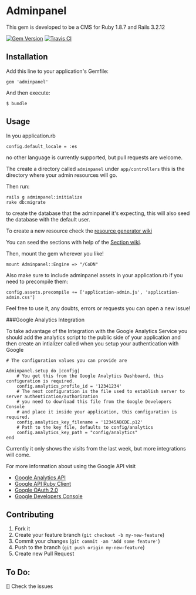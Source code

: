 # Adminpanel

This gem is developed to be a CMS for Ruby 1.8.7 and Rails 3.2.12

[![Gem Version](https://badge.fury.io/rb/adminpanel.png)](http://badge.fury.io/rb/adminpanel@2x)
[![Travis CI   ](https://api.travis-ci.org/joseramonc/adminpanel.png)       ](https://travis-ci.org/joseramonc/adminpanel)

## Installation

Add this line to your application's Gemfile:

    gem 'adminpanel'

And then execute:

    $ bundle

## Usage

In you application.rb

    config.default_locale = :es

no other language is currently supported, but pull requests are welcome.

The create a directory called `adminpanel` under `app/controllers` this is the directory where your admin resources will go.

Then run:

    rails g adminpanel:initialize
    rake db:migrate
to create the database that the adminpanel it's expecting, this will also seed the database with the default user.

To create a new resource check the [resource generator wiki](https://github.com/joseramonc/adminpanel/wiki/Resource-Generator)

You can seed the sections with help of the [Section wiki](https://github.com/joseramonc/adminpanel/wiki/Section-objects).

Then, mount the gem wherever you like!

    mount Adminpanel::Engine => "/CoDN"

Also make sure to include adminpanel assets in your application.rb if you need to precompile them:

    config.assets.precompile += ['application-admin.js', 'application-admin.css']
Feel free to use it, any doubts, errors or requests you can open a new issue!

###Google Analytics Integration

To take advantage of the Integration with the Google Analytics Service you should add the analytics script to the public side of your application and then create an intializer called when you setup your authentication with Google

	# The configuration values you can provide are

	Adminpanel.setup do |config|
		# You get this from the Google Analytics Dashboard, this configuration is required.
		config.analytics_profile_id = '12341234'
		# The next configuration is the file used to establish server to server authentication/authorization
		# you need to download this file from the Google Developers Console
		# and place it inside your application, this configuration is required.
		config.analytics_key_filename = '12345ABCDE.p12'
		# Path to the key file, defaults to config/analytics
  		config.analytics_key_path = "config/analytics"
	end

Currently it only shows the visits from the last week, but more integrations will come.

For more information about using the Google API visit
* [Google Analytics API](https://developers.google.com/analytics/devguides/reporting/core/v3/)
* [Google API Ruby Client](https://github.com/google/google-api-ruby-client)
* [Google OAuth 2.0](https://developers.google.com/accounts/docs/OAuth2)
* [Google Developers Console](https://cloud.google.com/console)

## Contributing

1. Fork it
2. Create your feature branch (`git checkout -b my-new-feature`)
3. Commit your changes (`git commit -am 'Add some feature'`)
4. Push to the branch (`git push origin my-new-feature`)
5. Create new Pull Request

## To Do:

[] Check the issues
